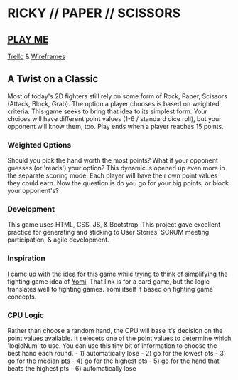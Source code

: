 # RICKY // PAPER // SCISSORS

## [PLAY ME](https://rickytranmer.github.io/wdi-project-1/)

[Trello](https://trello.com/b/enXXdmEj/wdi-6-project-1) & [Wireframes](https://drive.google.com/open?id=1szioAdYoNQNIWoCWDdpcaTEwnO5-bF2E)

## A Twist on a Classic
Most of today's 2D fighters still rely on some form of Rock, Paper, Scissors (Attack, Block, Grab).  The option a player chooses is based on weighted criteria.  This game seeks to bring that idea to its simplest form.  Your choices will have different point values (1-6 / standard dice roll), but your opponent will know them, too.  Play ends when a player reaches 15 points.

### Weighted Options
Should you pick the hand worth the most points?  What if your opponent guesses (or 'reads') your option?  This dynamic is opened up even more in the separate scoring mode.  Each player will have their own point values they could earn.  Now the question is do you go for your big points, or block your opponent's?

### Development
This game uses HTML, CSS, JS, & Bootstrap.  This project gave excellent practice for generating and sticking to User Stories, SCRUM meeting participation, & agile development.

### Inspiration
I came up with the idea for this game while trying to think of simplifying the fighting game idea of [Yomi](http://forums.shoryuken.com/discussion/113407/yomi-thread-yomi-the-japanese-word-for-reading-the-mind-of-your-opponent).  That link is for a card game, but the logic translates well to fighting games.  Yomi itself if based on fighting game concepts.

### CPU Logic
Rather than choose a random hand, the CPU will base it's decision on the point values available.  It selecets one of the point values to determine which 'logicNum' to use.  You can use this tiny bit of information to choose the best hand each round.
	- 1) automatically lose
	- 2) go for the lowest pts
	- 3) go for the median pts
	- 4) go for the highest pts
	- 5) go for the hand that beats the highest pts
	- 6) automatically lose